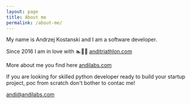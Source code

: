 ```yaml
---
layout: page
title: About me
permalink: /about-me/
---
```


My name is Andrzej Kostanski and I am a software developer.

Since 2016 I am in love with 🏊🚴🏃 [anditriathlon.com](http://anditriathlon.com)

More about me you find here [andilabs.com](http://andilabs.com/)

If you are looking for skilled python developer ready to build your startup project, poc from scratch don't bother to contac me!

andi@andilabs.com
